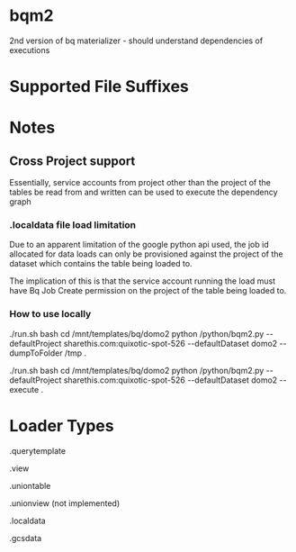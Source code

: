# bqm2

2nd version of bq materializer - should understand dependencies of executions

# Supported File Suffixes

# Notes

## Cross Project support

Essentially, service accounts from project other than the project of the
tables be read from and written can be used to execute the dependency graph

### .localdata file load limitation
Due to an apparent limitation of the google python api used, the
job id allocated for data loads can only be provisioned against the
project of the dataset which contains the table being loaded to.

The implication of this is that the service account running the load
must have Bq Job Create permission on the project of the table being 
loaded to.


### How to use locally
./run.sh bash
cd /mnt/templates/bq/domo2
python /python/bqm2.py --defaultProject sharethis.com:quixotic-spot-526 --defaultDataset domo2 --dumpToFolder /tmp .

./run.sh bash
cd /mnt/templates/bq/domo2
python /python/bqm2.py --defaultProject sharethis.com:quixotic-spot-526 --defaultDataset domo2 --execute .

# Loader Types

.querytemplate

.view

.uniontable

.unionview (not implemented)

.localdata

.gcsdata

